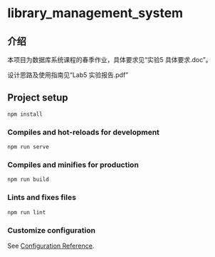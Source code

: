 # library_management_system

## 介绍

本项目为数据库系统课程的春季作业，具体要求见“实验5 具体要求.doc”。

设计思路及使用指南见“Lab5 实验报告.pdf”

## Project setup

```
npm install
```

### Compiles and hot-reloads for development

```
npm run serve
```

### Compiles and minifies for production

```
npm run build
```

### Lints and fixes files

```
npm run lint
```

### Customize configuration

See [Configuration Reference](https://cli.vuejs.org/config/).
